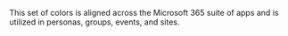 This set of colors is aligned across the Microsoft 365 suite of apps and is utilized in personas, groups, events, and sites.
